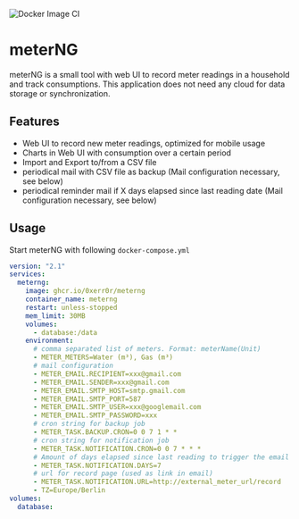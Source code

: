 ![Docker Image CI](https://github.com/0xERR0R/meterNG/workflows/Docker%20Image%20CI/badge.svg)

# meterNG

meterNG is a small tool with web UI to record meter readings in a household and track consumptions. This application does not need any cloud for data storage or synchronization.

## Features

- Web UI to record new meter readings, optimized for mobile usage
- Charts in Web UI with consumption over a certain period
- Import and Export to/from a CSV file
- periodical mail with CSV file as backup (Mail configuration necessary, see below)
- periodical reminder mail if X days elapsed since last reading date (Mail configuration necessary, see below)

## Usage

Start meterNG with following `docker-compose.yml`

```yaml
version: "2.1"
services:
  meterng:
    image: ghcr.io/0xerr0r/meterng
    container_name: meterng
    restart: unless-stopped
    mem_limit: 30MB
    volumes:
      - database:/data
    environment:
      # comma separated list of meters. Format: meterName(Unit)
      - METER_METERS=Water (m³), Gas (m³)
      # mail configuration
      - METER_EMAIL.RECIPIENT=xxx@gmail.com
      - METER_EMAIL.SENDER=xxx@gmail.com
      - METER_EMAIL.SMTP_HOST=smtp.gmail.com
      - METER_EMAIL.SMTP_PORT=587
      - METER_EMAIL.SMTP_USER=xxx@googlemail.com
      - METER_EMAIL.SMTP_PASSWORD=xxx
      # cron string for backup job
      - METER_TASK.BACKUP.CRON=0 0 7 1 * *
      # cron string for notification job
      - METER_TASK.NOTIFICATION.CRON=0 0 7 * * *
      # Amount of days elapsed since last reading to trigger the email notification
      - METER_TASK.NOTIFICATION.DAYS=7
      # url for record page (used as link in email)
      - METER_TASK.NOTIFICATION.URL=http://external_meter_url/record
      - TZ=Europe/Berlin
volumes:
  database:
```